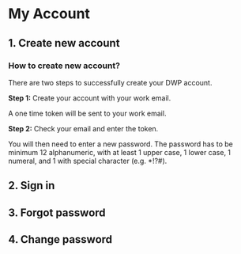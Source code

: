 # My Account

## 1. Create new account
### How to create new account?
There are two steps to successfully create your DWP account.

**Step 1:**
Create your account with your work email.

A one time token will be sent to your work email. 

**Step 2:**
Check your email and enter the token. 

You will then need to enter a new password. The password has to be minimum 12 alphanumeric, with at least 1 upper case, 1 lower case, 1 numeral, and 1 with special character (e.g. *!?#).



## 2. Sign in
## 3. Forgot password
## 4. Change password
